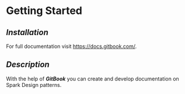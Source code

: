 # Getting Started

## *Installation*

For full documentation visit <https://docs.gitbook.com/>.

## *Description*

With the help of ***GitBook*** you can create and develop documentation on Spark Design patterns.
